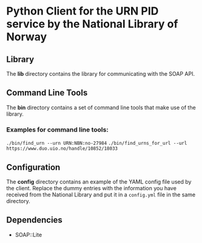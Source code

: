 Python Client for the URN PID service by the National Library of Norway
=======================================================================


Library
-------
The **lib** directory contains the library for communicating with the SOAP API.


Command Line Tools
------------------

The **bin** directory contains a set of command line tools that make use of the library.

### Examples for command line tools:
`./bin/find_urn --urn URN:NBN:no-27984`
`./bin/find_urns_for_url --url https://www.duo.uio.no/handle/10852/18033`

Configuration
-------------

The **config** directory contains an example of the YAML config file used by the client.
Replace the dummy entries with the information you have received from the National Library and put it in a `config.yml` file in the same directory.


Dependencies
------------

* SOAP::Lite


